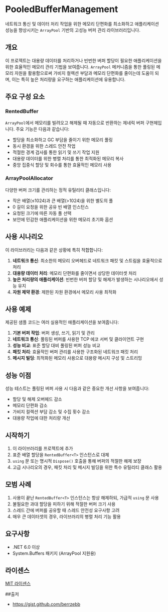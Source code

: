 # PooledBufferManagement

네트워크 통신 및 데이터 처리 작업을 위한 메모리 단편화를 최소화하고 애플리케이션 성능을 향상시키는 `ArrayPool` 기반의 고성능 버퍼 관리 라이브러리입니다.

## 개요

이 프로젝트는 대용량 데이터를 처리하거나 빈번한 버퍼 할당이 필요한 애플리케이션을 위한 효율적인 메모리 관리 기법을 보여줍니다. `ArrayPool` 메커니즘을 통한 풀링된 메모리 자원을 활용함으로써 가비지 컬렉션 부담과 메모리 단편화를 줄이는데 도움이 되며, 이는 특히 높은 처리량을 요구하는 애플리케이션에 유용합니다.

## 주요 구성 요소

### RentedBuffer<T>

`ArrayPool`에서 메모리를 빌려오고 해제될 때 자동으로 반환하는 제네릭 버퍼 구현체입니다. 주요 기능은 다음과 같습니다:

- 할당을 최소화하고 GC 부담을 줄이기 위한 메모리 풀링
- 동시 환경을 위한 스레드 안전 작업
- 적절한 경계 검사를 통한 읽기 및 쓰기 작업 지원
- 대용량 데이터를 위한 병렬 처리를 통한 최적화된 메모리 복사
- 중앙 집중식 할당 및 회수를 통한 효율적인 메모리 사용

### ArrayPoolAllocator<T>

다양한 버퍼 크기를 관리하는 정적 유틸리티 클래스입니다:

- 작은 배열(≤1024)과 큰 배열(>1024)을 위한 별도의 풀
- 0 길이 요청을 위한 공유 빈 배열 인스턴스
- 요청된 크기에 따른 자동 풀 선택
- 보안에 민감한 애플리케이션을 위한 메모리 초기화 옵션

## 사용 시나리오

이 라이브러리는 다음과 같은 상황에 특히 적합합니다:

1. **네트워크 통신**: 최소한의 메모리 오버헤드로 네트워크 패킷 및 스트림을 효율적으로 처리
2. **대용량 데이터 처리**: 메모리 단편화를 줄이면서 상당한 데이터셋 처리
3. **높은 처리량의 애플리케이션**: 빈번한 버퍼 할당 및 해제가 발생하는 시나리오에서 성능 유지
4. **자원 제약 환경**: 제한된 자원 환경에서 메모리 사용 최적화

## 사용 예제

제공된 샘플 코드는 여러 실용적인 애플리케이션을 보여줍니다:

1. **기본 버퍼 작업**: 버퍼 생성, 쓰기, 읽기 및 관리
2. **네트워크 통신**: 풀링된 버퍼를 사용한 TCP 에코 서버 및 클라이언트 구현
3. **성능 비교**: 표준 할당 대비 풀링된 버퍼 성능 비교
4. **패킷 처리**: 효율적인 버퍼 관리를 사용한 구조화된 네트워크 패킷 처리
5. **메시지 빌딩**: 최적화된 메모리 사용으로 대용량 메시지 구성 및 스트리밍

## 성능 이점

성능 테스트는 풀링된 버퍼 사용 시 다음과 같은 중요한 개선 사항을 보여줍니다:

- 할당 및 해제 오버헤드 감소
- 메모리 단편화 감소
- 가비지 컬렉션 부담 감소 및 수집 횟수 감소
- 대용량 작업에 대한 처리량 개선

## 시작하기

1. 이 라이브러리를 프로젝트에 추가
2. 표준 배열 할당을 `RentedBuffer<T>` 인스턴스로 대체
3. `using` 문 또는 명시적 `Dispose()` 호출을 통해 버퍼의 적절한 해제 보장
4. 고급 시나리오의 경우, 패킷 처리 및 메시지 빌딩을 위한 특수 유틸리티 클래스 활용

## 모범 사례

1. 사용이 끝난 `RentedBuffer<T>` 인스턴스는 항상 해제하되, 가급적 `using` 문 사용
2. 불필요한 과대 할당을 피하기 위해 적절한 버퍼 크기 사용
3. 스레드 간에 버퍼를 공유할 때 스레드 안전성 요구사항 고려
4. 매우 큰 데이터셋의 경우, 라이브러리의 병렬 처리 기능 활용

## 요구사항

- .NET 6.0 이상
- System.Buffers 패키지 (ArrayPool 지원용)

## 라이센스

[MIT 라이센스](LICENSE)

##출저
 - https://gist.github.com/berrzebb
